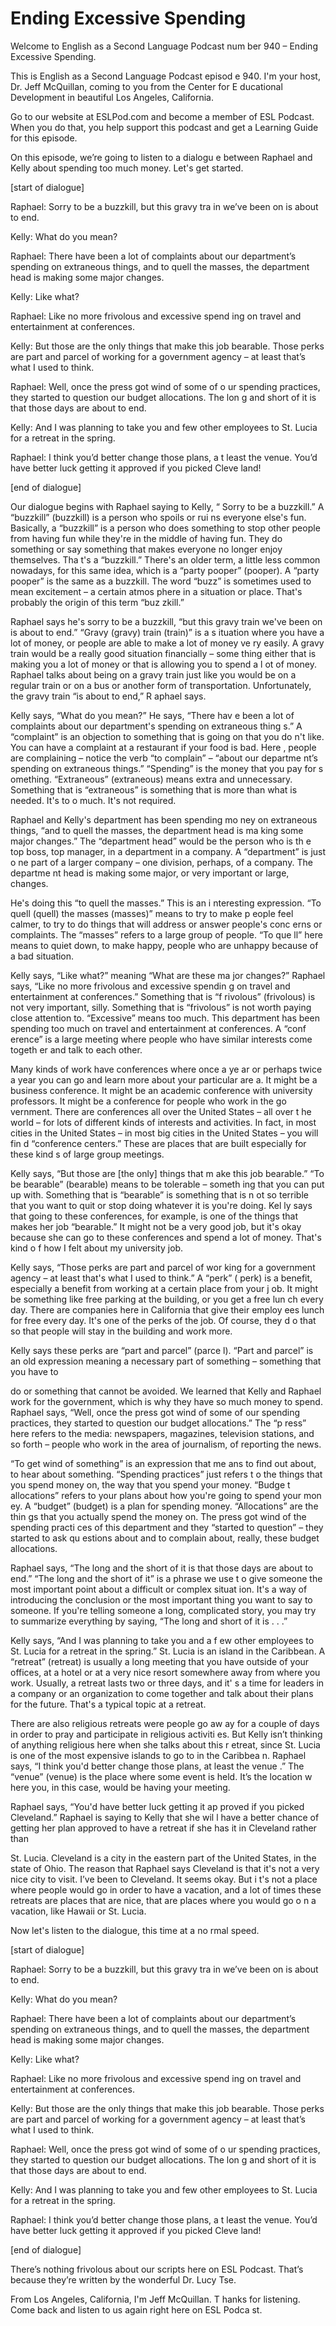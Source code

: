 # Ending Excessive Spending

Welcome to English as a Second Language Podcast num ber 940 – Ending Excessive Spending.  

This is English as a Second Language Podcast episod e 940. I'm your host, Dr. Jeff McQuillan, coming to you from the Center for E ducational Development in beautiful Los Angeles, California.  

Go to our website at ESLPod.com and become a member  of ESL Podcast. When you do that, you help support this podcast and get a Learning Guide for this episode. 

On this episode, we’re going to listen to a dialogu e between Raphael and Kelly about spending too much money. Let's get started.  

[start of dialogue] 

Raphael: Sorry to be a buzzkill, but this gravy tra in we’ve been on is about to end. 

Kelly: What do you mean? 

Raphael: There have been a lot of complaints about our department’s spending on extraneous things, and to quell the masses, the department head is making some major changes.  

Kelly: Like what? 

Raphael: Like no more frivolous and excessive spend ing on travel and entertainment at conferences. 

Kelly: But those are the only things that make this  job bearable. Those perks are part and parcel of working for a government agency – at least that’s what I used to think. 

Raphael: Well, once the press got wind of some of o ur spending practices, they started to question our budget allocations. The lon g and short of it is that those days are about to end. 

Kelly: And I was planning to take you and few other  employees to St. Lucia for a retreat in the spring.   

 Raphael: I think you’d better change those plans, a t least the venue. You’d have better luck getting it approved if you picked Cleve land! 

[end of dialogue] 

Our dialogue begins with Raphael saying to Kelly, “ Sorry to be a buzzkill.” A “buzzkill” (buzzkill) is a person who spoils or rui ns everyone else's fun. Basically, a “buzzkill” is a person who does something to stop  other people from having fun while they're in the middle of having fun. They do something or say something that makes everyone no longer enjoy themselves. Tha t's a “buzzkill.” There's an older term, a little less common nowadays, for this  same idea, which is a “party pooper” (pooper). A “party pooper” is the same as a  buzzkill. The word “buzz” is sometimes used to mean excitement – a certain atmos phere in a situation or place. That's probably the origin of this term “buz zkill.”  

Raphael says he's sorry to be a buzzkill, “but this  gravy train we've been on is about to end.” “Gravy (gravy) train (train)” is a s ituation where you have a lot of money, or people are able to make a lot of money ve ry easily. A gravy train would be a really good situation financially – some thing either that is making you a lot of money or that is allowing you to spend a l ot of money. Raphael talks about being on a gravy train just like you would be  on a regular train or on a bus or another form of transportation. Unfortunately, the gravy train “is about to end,” R aphael says.  

Kelly says, “What do you mean?” He says, “There hav e been a lot of complaints about our department's spending on extraneous thing s.” A “complaint” is an objection to something that is going on that you do n't like. You can have a complaint at a restaurant if your food is bad. Here , people are complaining – notice the verb “to complain” – “about our departme nt’s spending on extraneous things.” “Spending” is the money that you pay for s omething. “Extraneous” (extraneous) means extra and unnecessary. Something  that is “extraneous” is something that is more than what is needed. It's to o much. It's not required.  

Raphael and Kelly's department has been spending mo ney on extraneous things, “and to quell the masses, the department head is ma king some major changes.” The “department head” would be the person who is th e top boss, top manager, in a department in a company. A “department” is just o ne part of a larger company – one division, perhaps, of a company. The departme nt head is making some major, or very important or large, changes.  

He's doing this “to quell the masses.” This is an i nteresting expression. “To quell (quell) the masses (masses)” means to try to make p eople feel calmer, to try to do things that will address or answer people's conc erns or complaints. The “masses” refers to a large group of people. “To que ll” here means to quiet down, to make happy, people who are unhappy because of a bad situation.  

Kelly says, “Like what?” meaning “What are these ma jor changes?” Raphael says, “Like no more frivolous and excessive spendin g on travel and entertainment at conferences.” Something that is “f rivolous” (frivolous) is not very important, silly. Something that is “frivolous” is not worth paying close attention to. “Excessive” means too much. This department has  been spending too much on travel and entertainment at conferences. A “conf erence” is a large meeting where people who have similar interests come togeth er and talk to each other.  

Many kinds of work have conferences where once a ye ar or perhaps twice a year you can go and learn more about your particular are a. It might be a business conference. It might be an academic conference with  university professors. It might be a conference for people who work in the go vernment. There are conferences all over the United States – all over t he world – for lots of different kinds of interests and activities. In fact, in most  cities in the United States – in most big cities in the United States – you will fin d “conference centers.” These are places that are built especially for these kind s of large group meetings.  

Kelly says, “But those are [the only] things that m ake this job bearable.” “To be bearable” (bearable) means to be tolerable – someth ing that you can put up with. Something that is “bearable” is something that is n ot so terrible that you want to quit or stop doing whatever it is you're doing. Kel ly says that going to these conferences, for example, is one of the things that  makes her job “bearable.” It might not be a very good job, but it's okay because  she can go to these conferences and spend a lot of money. That's kind o f how I felt about my university job.  

Kelly says, “Those perks are part and parcel of wor king for a government agency – at least that's what I used to think.” A “perk” ( perk) is a benefit, especially a benefit from working at a certain place from your j ob. It might be something like free parking at the building, or you get a free lun ch every day. There are companies here in California that give their employ ees lunch for free every day. It's one of the perks of the job. Of course, they d o that so that people will stay in the building and work more.  

Kelly says these perks are “part and parcel” (parce l). “Part and parcel” is an old expression meaning a necessary part of something – something that you have to  

do or something that cannot be avoided. We learned that Kelly and Raphael work for the government, which is why they have so much money to spend. Raphael says, “Well, once the press got wind of some of our  spending practices, they started to question our budget allocations.” The “p ress” here refers to the media: newspapers, magazines, television stations, and so forth – people who work in the area of journalism, of reporting the news.  

“To get wind of something” is an expression that me ans to find out about, to hear about something. “Spending practices” just refers t o the things that you spend money on, the way that you spend your money. “Budge t allocations” refers to your plans about how you're going to spend your mon ey. A “budget” (budget) is a plan for spending money. “Allocations” are the thin gs that you actually spend the money on. The press got wind of the spending practi ces of this department and they “started to question” – they started to ask qu estions about and to complain about, really, these budget allocations.  

Raphael says, “The long and the short of it is that  those days are about to end.” “The long and the short of it” is a phrase we use t o give someone the most important point about a difficult or complex situat ion. It's a way of introducing the conclusion or the most important thing you want to say to someone. If you're telling someone a long, complicated story, you may try to summarize everything by saying, “The long and short of it is . . .”  

Kelly says, “And I was planning to take you and a f ew other employees to St. Lucia for a retreat in the spring.” St. Lucia is an  island in the Caribbean. A “retreat” (retreat) is usually a long meeting that you have outside of your offices, at a hotel or at a very nice resort somewhere away from where you work. Usually, a retreat lasts two or three days, and it' s a time for leaders in a company or an organization to come together and talk about their plans for the future. That's a typical topic at a retreat.  

There are also religious retreats were people go aw ay for a couple of days in order to pray and participate in religious activiti es. But Kelly isn’t thinking of anything religious here when she talks about this r etreat, since St. Lucia is one of the most expensive islands to go to in the Caribbea n. Raphael says, “I think you'd better change those plans, at least the venue .” The “venue” (venue) is the place where some event is held. It’s the location w here you, in this case, would be having your meeting.  

Raphael says, “You'd have better luck getting it ap proved if you picked Cleveland.” Raphael is saying to Kelly that she wil l have a better chance of getting her plan approved to have a retreat if she has it in Cleveland rather than  

St. Lucia. Cleveland is a city in the eastern part of the United States, in the state of Ohio. The reason that Raphael says Cleveland is that it's not a very nice city to visit. I’ve been to Cleveland. It seems okay. But i t's not a place where people would go in order to have a vacation, and a lot of times these retreats are places that are nice, that are places where you would go o n a vacation, like Hawaii or St. Lucia. 

Now let's listen to the dialogue, this time at a no rmal speed.  

[start of dialogue] 

Raphael: Sorry to be a buzzkill, but this gravy tra in we’ve been on is about to end. 

Kelly: What do you mean? 

Raphael: There have been a lot of complaints about our department’s spending on extraneous things, and to quell the masses, the department head is making some major changes.  

Kelly: Like what? 

Raphael: Like no more frivolous and excessive spend ing on travel and entertainment at conferences. 

Kelly: But those are the only things that make this  job bearable. Those perks are part and parcel of working for a government agency – at least that’s what I used to think. 

Raphael: Well, once the press got wind of some of o ur spending practices, they started to question our budget allocations. The lon g and short of it is that those days are about to end. 

Kelly: And I was planning to take you and few other  employees to St. Lucia for a retreat in the spring.  

Raphael: I think you’d better change those plans, a t least the venue. You’d have better luck getting it approved if you picked Cleve land! 

[end of dialogue] 

 There’s nothing frivolous about our scripts here on  ESL Podcast. That’s because they’re written by the wonderful Dr. Lucy Tse. 

From Los Angeles, California, I'm Jeff McQuillan. T hanks for listening. Come back and listen to us again right here on ESL Podca st. 

